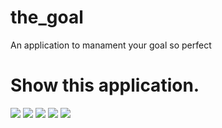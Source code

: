 # the_goal

An application to manament your goal so perfect

# Show this application.

![](/gallery/1.png)
![](/gallery/2.png)
![](/gallery/3.png)
![](/gallery/4.png)
![](/gallery/5.png)
<!-- 
This project is a starting point for a Flutter application.

A few resources to get you started if this is your first Flutter project:

- [Lab: Write your first Flutter app](https://flutter.dev/docs/get-started/codelab)
- [Cookbook: Useful Flutter samples](https://flutter.dev/docs/cookbook)

For help getting started with Flutter, view our
[online documentation](https://flutter.dev/docs), which offers tutorials,
samples, guidance on mobile development, and a full API reference. -->
